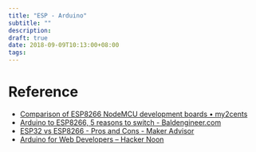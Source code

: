 ```yaml
---
title: "ESP - Arduino"
subtitle: ""
description:
draft: true
date: 2018-09-09T10:13:00+08:00
tags:
---
```


# Reference
- [Comparison of ESP8266 NodeMCU development boards • my2cents](https://frightanic.com/iot/comparison-of-esp8266-nodemcu-development-boards/#v2)
- [Arduino to ESP8266, 5 reasons to switch - Baldengineer.com](https://www.baldengineer.com/esp8266-5-reasons-to-use-one.html)
- [ESP32 vs ESP8266 - Pros and Cons - Maker Advisor](https://makeradvisor.com/esp32-vs-esp8266/)
- [Arduino for Web Developers – Hacker Noon](https://hackernoon.com/arduino-for-web-developers-deb7bd1841c1)
